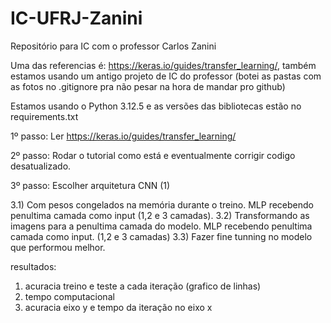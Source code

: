 # IC-UFRJ-Zanini
Repositório para IC com o professor Carlos Zanini

Uma das referencias é: https://keras.io/guides/transfer_learning/, também estamos usando um antigo projeto de IC do professor (botei as pastas com as fotos no .gitignore pra não pesar na hora de mandar pro github)

Estamos usando o Python 3.12.5 e as versões das bibliotecas estão no requirements.txt

1º passo: Ler https://keras.io/guides/transfer_learning/

2º passo: Rodar o tutorial como está e eventualmente corrigir codigo desatualizado.

3º passo: Escolher arquitetura CNN (1)

3.1) Com pesos congelados na memória durante o treino. MLP recebendo penultima camada como input (1,2 e 3 camadas).
3.2) Transformando as imagens para a penultima camada do modelo. MLP recebendo penultima camada como input. (1,2 e 3 camadas)
3.3) Fazer fine tunning no modelo que performou melhor.
 
resultados:

1) acuracia treino e teste a cada iteração (grafico de linhas)
2) tempo computacional
3) acuracia eixo y e tempo da iteração no eixo x

